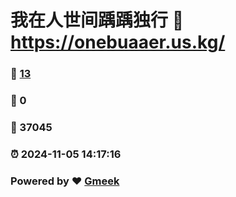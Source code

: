 # 我在人世间踽踽独行 :link: https://onebuaaer.us.kg/ 
### :page_facing_up: [13](https://onebuaaer.us.kg//tag.html) 
### :speech_balloon: 0 
### :hibiscus: 37045 
### :alarm_clock: 2024-11-05 14:17:16 
### Powered by :heart: [Gmeek](https://github.com/Meekdai/Gmeek)

